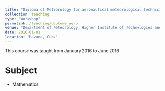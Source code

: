 ```yaml
---
title: "Diploma of Meteorology for aeronautical meteorological technicians"
collection: teaching
type: "Workshop"
permalink: /teaching/diploma_aero
venue: "Department of Meteorology, Higher Institute of Technologies and Applied Scciences"
date: 2016-01-01
location: "Havana, Cuba"
---
```


This course was taught from  January 2016 to June 2016

Subject
======
* Mathematics


